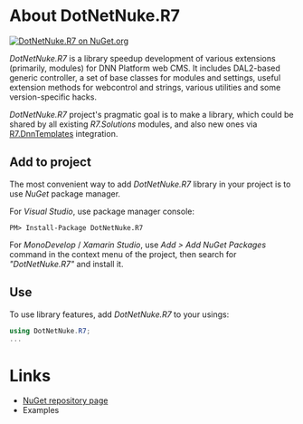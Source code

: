 # About DotNetNuke.R7

[![DotNetNuke.R7 on NuGet.org](https://img.shields.io/nuget/v/DotNetNuke.R7.svg)](https://www.nuget.org/packages/DotNetNuke.R7)

*DotNetNuke.R7* is a library speedup development of various extensions (primarily, modules)
for DNN Platform web CMS. It includes DAL2-based generic controller, a set of base classes for modules and settings,
useful extension methods for webcontrol and strings, various utilities and some version-specific hacks.

*DotNetNuke.R7* project's pragmatic goal is to make a library, which could be shared
by all existing *R7.Solutions* modules, and also new ones via [R7.DnnTemplates](https://github.com/roman-yagodin/R7.DnnTemplates) integration.

## Add to project

The most convenient way to add *DotNetNuke.R7* library in your project is to use *NuGet* package manager.

For *Visual Studio*, use package manager console:

```Shell
PM> Install-Package DotNetNuke.R7
```

For *MonoDevelop* / *Xamarin Studio*, use *Add &gt; Add NuGet Packages* command in the context menu of the project,
then search for *"DotNetNuke.R7"* and install it.

## Use

To use library features, add *DotNetNuke.R7* to your usings:

```C#
using DotNetNuke.R7;
...
```

# Links

- [NuGet repository page](https://www.nuget.org/packages/DotNetNuke.R7/)
- Examples
